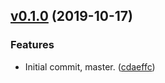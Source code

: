 <a name="v0.1.0"></a>
## [v0.1.0](https://github.com/alexseitsinger/django-rest-framework-expandable/compare/cdaeffc293fd0bf333d7048e2cb587d977b90a05...v0.1.0) (2019-10-17)

### Features
- Initial commit, master. ([cdaeffc](https://github.com/alexseitsinger/django-rest-framework-expandable/commit/cdaeffc293fd0bf333d7048e2cb587d977b90a05))


